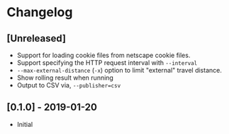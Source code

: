 # Changelog

## [Unreleased]

- Support for loading cookie files from netscape cookie files.
- Support specifying the HTTP request interval with `--interval`
- `--max-external-distance` (`-x`) option to limit "external" travel distance.
- Show rolling result when running
- Output to CSV via, `--publisher=csv`

## [0.1.0] - 2019-01-20

- Initial
